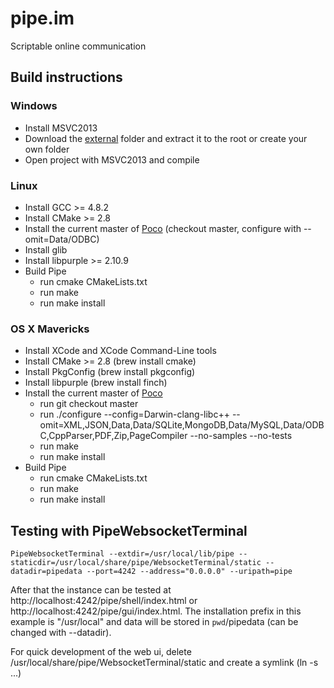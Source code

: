# pipe.im

Scriptable online communication

## Build instructions

### Windows
* Install MSVC2013
* Download the [external](http://lvl3.org/pipe_external.7z) folder and extract it to the root or create your own folder
* Open project with MSVC2013 and compile

### Linux
* Install GCC >= 4.8.2
* Install CMake >= 2.8
* Install the current master of [Poco](https://github.com/pocoproject/poco) (checkout master, configure with --omit=Data/ODBC)
* Install glib
* Install libpurple >= 2.10.9
* Build Pipe
    * run cmake CMakeLists.txt
    * run make
    * run make install

### OS X Mavericks
* Install XCode and XCode Command-Line tools 
* Install CMake >= 2.8 (brew install cmake)
* Install PkgConfig (brew install pkgconfig)
* Install libpurple (brew install finch)
* Install the current master of [Poco](https://github.com/pocoproject/poco)
    * run git checkout master
	* run ./configure --config=Darwin-clang-libc++ --omit=XML,JSON,Data,Data/SQLite,MongoDB,Data/MySQL,Data/ODBC,CppParser,PDF,Zip,PageCompiler --no-samples --no-tests
    * run make
	* run make install
* Build Pipe
    * run cmake CMakeLists.txt
    * run make
    * run make install
    
## Testing with PipeWebsocketTerminal

    PipeWebsocketTerminal --extdir=/usr/local/lib/pipe --staticdir=/usr/local/share/pipe/WebsocketTerminal/static --datadir=pipedata --port=4242 --address="0.0.0.0" --uripath=pipe

After that the instance can be tested at http://localhost:4242/pipe/shell/index.html or http://localhost:4242/pipe/gui/index.html.
The installation prefix in this example is "/usr/local" and data will be stored in `pwd`/pipedata (can be changed with --datadir).

For quick development of the web ui, delete /usr/local/share/pipe/WebsocketTerminal/static and create a symlink (ln -s ...)
